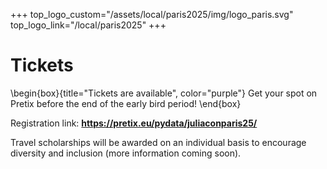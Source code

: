 +++
top_logo_custom="/assets/local/paris2025/img/logo_paris.svg"
top_logo_link="/local/paris2025"
+++

# Tickets

\begin{box}{title="Tickets are available", color="purple"}
  Get your spot on Pretix before the end of the early bird period!
\end{box}

Registration link: **<https://pretix.eu/pydata/juliaconparis25/>**

Travel scholarships will be awarded on an individual basis to encourage diversity and inclusion (more information coming soon).
